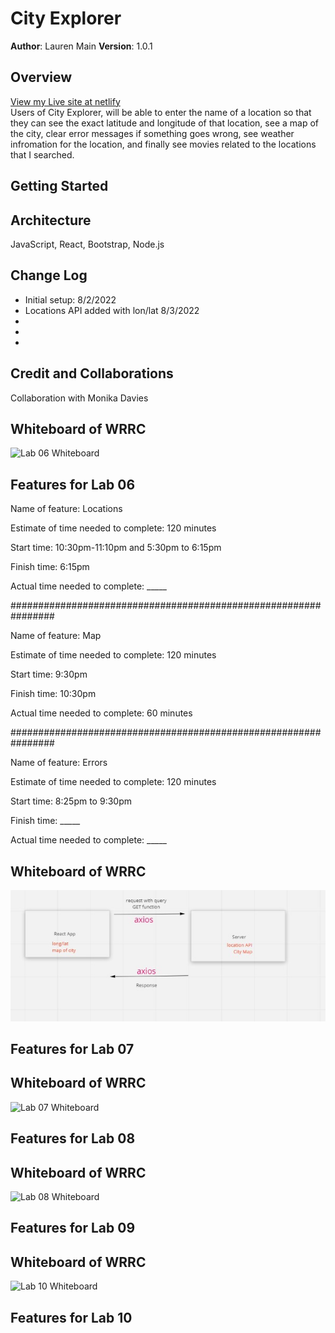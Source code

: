 # City Explorer

**Author**: Lauren Main
**Version**: 1.0.1

## Overview
[View my Live site at netlify](https://laurenmainportfolio.netlify.app/)<br>
Users of City Explorer, will be able to enter the name of a location so that they can see the exact latitude and longitude of that location, see a map of the city, clear error messages if something goes wrong, see weather infromation for the location, and finally see movies related to the locations that I searched.  

## Getting Started
<!-- What are the steps that a user must take in order to build this app on their own machine and get it running? -->

## Architecture
JavaScript, React, Bootstrap, Node.js

## Change Log
<ul>
<li>Initial setup: 8/2/2022</li>
<li> Locations API added with lon/lat 8/3/2022</li>
<li>
<li>
<li>
</ul>


## Credit and Collaborations
Collaboration with Monika Davies

## Whiteboard of WRRC

![Lab 06 Whiteboard](/src/images/lab06miro.jpg)

## Features for Lab 06

Name of feature: Locations

Estimate of time needed to complete: 120 minutes

Start time: 10:30pm-11:10pm and 5:30pm to 6:15pm 

Finish time: 6:15pm

Actual time needed to complete: _____

################################################################

Name of feature: Map

Estimate of time needed to complete: 120 minutes

Start time: 9:30pm

Finish time: 10:30pm

Actual time needed to complete: 60 minutes

################################################################

Name of feature: Errors

Estimate of time needed to complete: 120 minutes

Start time: 8:25pm to 9:30pm

Finish time: _____

Actual time needed to complete: _____


## Whiteboard of WRRC

![Lab 06 Whiteboard](images/lab06miro.jpg)

## Features for Lab 07

## Whiteboard of WRRC

![Lab 07 Whiteboard](images/)

## Features for Lab 08

## Whiteboard of WRRC

![Lab 08 Whiteboard](images/)

## Features for Lab 09

## Whiteboard of WRRC

![Lab 10 Whiteboard](images/)

## Features for Lab 10
